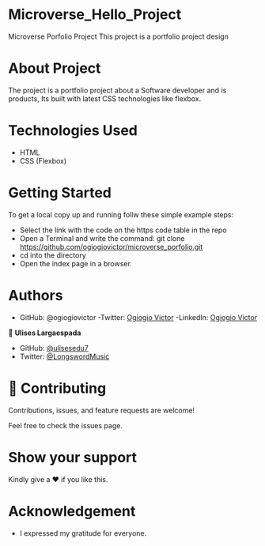 # Microverse_Hello_Project
Microverse Porfolio Project
This project is a portfolio project design

# About Project
The project is a portfolio project about a Software developer and is products, Its built with latest 
CSS technologies like flexbox.

# Technologies Used
- HTML
- CSS (Flexbox)

# Getting Started
To get a local copy up and running follw these simple example steps:

- Select the link with the code on the https code table in the repo
- Open a Terminal and write the command: git clone https://github.com/ogiogiovictor/microverse_porfolio.git
- cd into the directory
- Open the index page in a browser.


# Authors
- GitHub: @ogiogiovictor
-Twitter: [Ogiogio Victor](https://twitter.com/a0df623fb9d9482)
-LinkedIn:  [Ogiogio Victor](https://www.linkedin.com/in/ogiogio-victor-a096a0181/)

👤 **Ulises Largaespada**

- GitHub: [@ulisesedu7](https://github.com/ulisesedu7)
- Twitter: [@LongswordMusic](https://twitter.com/LongswordMusic)

# 🤝 Contributing
Contributions, issues, and feature requests are welcome!

Feel free to check the issues page.

# Show your support
Kindly give a :hearts: if you like this.

# Acknowledgement
- I expressed my gratitude for everyone.


